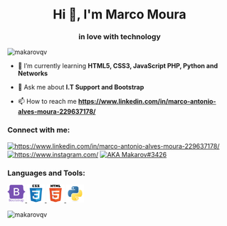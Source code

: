 <h1 align="center">Hi 👋, I'm Marco Moura</h1>
<h3 align="center">in love with technology</h3>

<p align="left"> <img src="https://komarev.com/ghpvc/?username=makarovqv&label=Profile%20views&color=0e75b6&style=flat" alt="makarovqv" /> </p>

- 🌱 I’m currently learning **HTML5, CSS3, JavaScript PHP, Python and Networks**

- 💬 Ask me about **I.T Support and Bootstrap**

- 📫 How to reach me **https://www.linkedin.com/in/marco-antonio-alves-moura-229637178/**

<h3 align="left">Connect with me:</h3>
<p align="left">
<a href="https://linkedin.com/in/https://www.linkedin.com/in/marco-antonio-alves-moura-229637178/" target="blank"><img align="center" src="https://raw.githubusercontent.com/rahuldkjain/github-profile-readme-generator/master/src/images/icons/Social/linked-in-alt.svg" alt="https://www.linkedin.com/in/marco-antonio-alves-moura-229637178/" height="30" width="40" /></a>
<a href="https://instagram.com/https://www.instagram.com/" target="blank"><img align="center" src="https://raw.githubusercontent.com/rahuldkjain/github-profile-readme-generator/master/src/images/icons/Social/instagram.svg" alt="https://www.instagram.com/" height="30" width="40" /></a>
<a href="https://discord.gg/AKA Makarov#3426" target="blank"><img align="center" src="https://raw.githubusercontent.com/rahuldkjain/github-profile-readme-generator/master/src/images/icons/Social/discord.svg" alt="AKA Makarov#3426" height="30" width="40" /></a>
</p>

<h3 align="left">Languages and Tools:</h3>
<p align="left"> <a href="https://getbootstrap.com" target="_blank" rel="noreferrer"> <img src="https://raw.githubusercontent.com/devicons/devicon/master/icons/bootstrap/bootstrap-plain-wordmark.svg" alt="bootstrap" width="40" height="40"/> </a> <a href="https://www.w3schools.com/css/" target="_blank" rel="noreferrer"> <img src="https://raw.githubusercontent.com/devicons/devicon/master/icons/css3/css3-original-wordmark.svg" alt="css3" width="40" height="40"/> </a> <a href="https://www.w3.org/html/" target="_blank" rel="noreferrer"> <img src="https://raw.githubusercontent.com/devicons/devicon/master/icons/html5/html5-original-wordmark.svg" alt="html5" width="40" height="40"/> </a> <a href="https://www.python.org" target="_blank" rel="noreferrer"> <img src="https://raw.githubusercontent.com/devicons/devicon/master/icons/python/python-original.svg" alt="python" width="40" height="40"/> </a> </p>

<p><img align="center" src="https://github-readme-stats.vercel.app/api/top-langs?username=makarovqv&show_icons=true&locale=en&layout=compact" alt="makarovqv" /></p>
